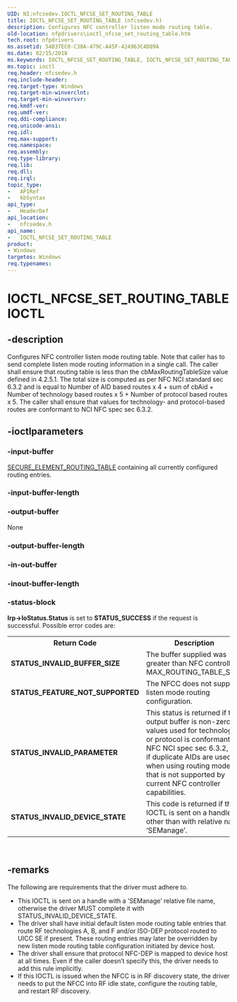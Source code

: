```yaml
---
UID: NI:nfcsedev.IOCTL_NFCSE_SET_ROUTING_TABLE
title: IOCTL_NFCSE_SET_ROUTING_TABLE (nfcsedev.h)
description: Configures NFC controller listen mode routing table.
old-location: nfpdrivers\ioctl_nfcse_set_routing_table.htm
tech.root: nfpdrivers
ms.assetid: 54B37EC0-C38A-479C-A45F-424963C4D89A
ms.date: 02/15/2018
ms.keywords: IOCTL_NFCSE_SET_ROUTING_TABLE, IOCTL_NFCSE_SET_ROUTING_TABLE control, IOCTL_NFCSE_SET_ROUTING_TABLE control code [Near-Field Proximity Drivers], nfcsedev/IOCTL_NFCSE_SET_ROUTING_TABLE, nfpdrivers.ioctl_nfcse_set_routing_table
ms.topic: ioctl
req.header: nfcsedev.h
req.include-header: 
req.target-type: Windows
req.target-min-winverclnt: 
req.target-min-winversvr: 
req.kmdf-ver: 
req.umdf-ver: 
req.ddi-compliance: 
req.unicode-ansi: 
req.idl: 
req.max-support: 
req.namespace: 
req.assembly: 
req.type-library: 
req.lib: 
req.dll: 
req.irql: 
topic_type:
-	APIRef
-	kbSyntax
api_type:
-	HeaderDef
api_location:
-	nfcsedev.h
api_name:
-	IOCTL_NFCSE_SET_ROUTING_TABLE
product:
- Windows
targetos: Windows
req.typenames: 
---
```


# IOCTL_NFCSE_SET_ROUTING_TABLE IOCTL


## -description


Configures NFC controller listen mode routing table. Note that caller has to send complete listen mode routing information in a single call. The caller shall ensure that routing table is less than the cbMaxRoutingTableSize value defined in 4.2.5.1. The total size is computed as per NFC NCI standard sec 6.3.2 and is equal to Number of AID based routes x 4 + sum of cbAid + Number of technology based routes x 5 + Number of protocol based routes x 5. The caller shall ensure that values for technology- and protocol-based routes are conformant to NCI NFC spec sec 6.3.2.




## -ioctlparameters




### -input-buffer


<a href="https://msdn.microsoft.com/AD5E6434-BBBF-44CB-8153-B8F4D4F75E94"> SECURE_ELEMENT_ROUTING_TABLE</a> containing all currently configured routing entries.



### -input-buffer-length








### -output-buffer

None


### -output-buffer-length








### -in-out-buffer








### -inout-buffer-length








### -status-block

<b>Irp-&gt;IoStatus.Status</b> is set to <b>STATUS_SUCCESS</b> if the request is successful. Possible error codes are:

<table>
<tr>
<th>Return Code</th>
<th>Description</th>
</tr>
<tr>
<td><b>STATUS_INVALID_BUFFER_SIZE</b></td>
<td>The buffer supplied was greater than NFC controller MAX_ROUTING_TABLE_SIZE.</td>
</tr>
<tr>
<td><b>STATUS_FEATURE_NOT_SUPPORTED</b></td>
<td>  The NFCC does not support listen mode routing configuration.</td>
</tr>
<tr>
<td><b>STATUS_INVALID_PARAMETER</b></td>
<td>This status is returned if the output buffer is non-zero, or values used for technology or protocol is conformant to NFC NCI spec sec 6.3.2, or if duplicate AIDs are used, or when using routing mode that is not supported by current NFC controller capabilities.</td>
</tr>
<tr>
<td><b>STATUS_INVALID_DEVICE_STATE</b></td>
<td>This code is returned if the IOCTL is sent on a handle other than with relative name ‘SEManage’.
</td>
</tr>
</table>
 


## -remarks



The following are requirements that the driver must adhere to.

<ul>
<li>This IOCTL is sent on a handle with a ‘SEManage’ relative file name, otherwise the driver MUST complete it with STATUS_INVALID_DEVICE_STATE.

</li>
<li>The driver shall have initial default listen mode routing table entries that route RF technologies A, B, and F and/or ISO-DEP protocol routed to UICC SE if present. These routing entries may later be overridden by new listen mode routing table configuration initiated by device host.

</li>
<li>The driver shall ensure that protocol NFC-DEP is mapped to device host at all times. Even if the caller doesn’t specify this, the driver needs to add this rule implicitly.

</li>
<li>If this IOCTL is issued when the NFCC is in RF discovery state, the driver needs to put the NFCC into RF idle state, configure the routing table, and restart RF discovery.</li>
</ul>




